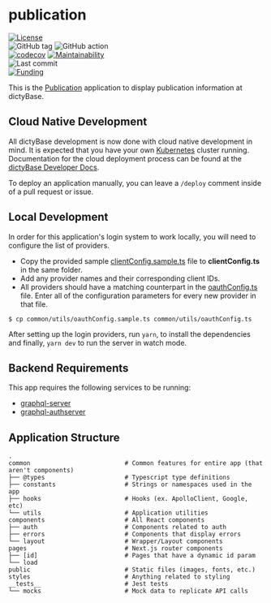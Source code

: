 # publication

[![License](https://img.shields.io/badge/License-BSD%202--Clause-blue.svg)](LICENSE)  
![GitHub tag](https://img.shields.io/github/v/tag/dictyBase/publication)
![GitHub action](https://github.com/dictyBase/publication/workflows/Node%20CI%20Develop/badge.svg)  
[![codecov](https://codecov.io/gh/dictyBase/publication/branch/develop/graph/badge.svg)](https://codecov.io/gh/dictyBase/publication)
[![Maintainability](https://badgen.net/codeclimate/maintainability/dictyBase/publication)](https://codeclimate.com/github/dictyBase/publication)  
![Last commit](https://badgen.net/github/last-commit/dictyBase/publication/develop)  
[![Funding](https://badgen.net/badge/Funding/Rex%20L%20Chisholm,dictyBase,DCR/yellow?list=|)](https://reporter.nih.gov/project-details/10024726)

This is the [Publication](https://dictycr.org/publication/26088819) application to display publication information at dictyBase.

## Cloud Native Development

All dictyBase development is now done with cloud native development in mind. It is expected
that you have your own [Kubernetes](https://kubernetes.io/) cluster running. Documentation
for the cloud deployment process can be found at the [dictyBase Developer Docs](https://dictybase-docker.github.io/developer-docs).

To deploy an application manually, you can leave a `/deploy` comment inside of a pull request
or issue.

## Local Development

In order for this application's login system to work locally, you will need to
configure the list of providers.

- Copy the provided sample [clientConfig.sample.ts](common/utils/clientConfig.sample.ts) file
  to **clientConfig.ts** in the same folder.
- Add any provider names and their corresponding client IDs.
- All providers should have a matching counterpart in the
  [oauthConfig.ts](common/utils/oauthConfig.ts) file. Enter all of the
  configuration parameters for every new provider in that file.

```
$ cp common/utils/oauthConfig.sample.ts common/utils/oauthConfig.ts
```

After setting up the login providers, run `yarn`, to install the dependencies and finally, `yarn dev` to run the server in watch mode.

## Backend Requirements

This app requires the following services to be running:

- [graphql-server](https://github.com/dictyBase/graphql-server)
- [graphql-authserver](https://github.com/dictyBase/graphql-authserver)

## Application Structure

```
.
common                          # Common features for entire app (that aren't components)
├── @types                      # Typescript type definitions
├── constants                   # Strings or namespaces used in the app
├── hooks                       # Hooks (ex. ApolloClient, Google, etc)
└── utils                       # Application utilities 
components                      # All React components
├── auth                        # Components related to auth
├── errors                      # Components that display errors
└── layout                      # Wrapper/Layout components
pages                           # Next.js router components
├── [id]                        # Pages that have a dynamic id param
└── load
public                          # Static files (images, fonts, etc.)
styles                          # Anything related to styling
__tests__                       # Jest tests
└── mocks                       # Mock data to replicate API calls
```

